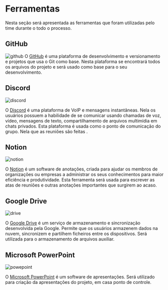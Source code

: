 # Ferramentas

Nesta seção será apresentada as ferramentas que foram utilizadas pelo time durante o todo o processo.

## GitHub

![github](https://github.githubassets.com/images/modules/logos_page/GitHub-Mark.png)
O [GitHub](https://github.com/) é uma plataforma de desenvolvimento e versionamento e projetos que usa o Git como base. Nesta plataforma se encontrará todos os arquivos do projeto e será usado como base para o seu desenvolvimento.

## Discord

![discord](https://logos-world.net/wp-content/uploads/2020/12/Discord-Logo.png)

O [Discord](https://discord.com/) é uma plataforma de VoIP e mensagens instantâneas. Nela os usuários possuem a habilidade de se comunicar usando chamadas de voz, vídeo, mensagens de texto, compartilhamento de arquivos multimídia em chats privados. Esta plataforma é usada como o ponto de comunicação do grupo. Nela que as reuniões são feitas .

## Notion

![notion](https://duckduckgo.com/i/f6441cab.png)

O [Notion](https://www.notion.so/) é um software de anotações, criada para ajudar os membros de organizações ou empresas a administrar os seus conhecimentos para maior eficiência e produtividade. Esta ferramenta será usada para escrever as atas de reuniões e outras anotações importantes que surgirem ao acaso.


## Google Drive

![drive](https://duckduckgo.com/i/509a9ea5.png)

O [Google Drive](https://www.google.com/drive/) é um serviço de armazenamento e sincronização desenvolvida pela Google. Permite que os usuários armazenem dados na nuvem, sincronizem e partilhem ficheiros entre os dispositivos. Será utilizada para o armazenamento de arquivos auxiliar.

## Microsoft PowerPoint

![powepoint](https://duckduckgo.com/i/e86c128a.png)

O [Microsoft PowerPoint](https://www.microsoft.com/en-us/microsoft-365/powerpoint) é um software de apresentações. Será utilizado para criação da apresentações do projeto, em casa ponto de controle.
